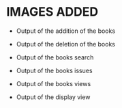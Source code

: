 # IMAGES ADDED

* Output of the addition of the books

* Output of the deletion of the books

* Output of the books search

* Output of the books issues

* Output of the books views

* Output of the display view
